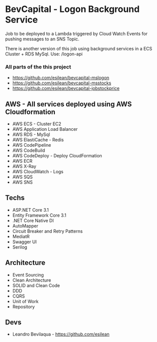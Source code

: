 # BevCapital - Logon Background Service

Job to be deployed to a Lambda triggered by Cloud Watch Events for pushing messages to an SNS Topic.

There is another version of this job using background services in a ECS Cluster + RDS MySql.
Use:
/logon-api

### All parts of the this project

- https://github.com/esilean/bevcapital-mslogon
- https://github.com/esilean/bevcapital-msstocks
- https://github.com/esilean/bevcapital-jobstockprice

## AWS - All services deployed using AWS Cloudformation

- AWS ECS - Cluster EC2
- AWS Application Load Balancer
- AWS RDS - MySql
- AWS ElastiCache - Redis
- AWS CodePipeline
- AWS CodeBuild
- AWS CodeDeploy - Deploy CloudFormation
- AWS ECR
- AWS X-Ray
- AWS CloudWatch - Logs
- AWS SQS
- AWS SNS

## Techs

- ASP.NET Core 3.1
- Entity Framework Core 3.1
- .NET Core Native DI
- AutoMapper
- Circuit Breaker and Retry Patterns
- MediatR
- Swagger UI
- Serilog

## Architecture

- Event Sourcing
- Clean Architecture
- SOLID and Clean Code
- DDD
- CQRS
- Unit of Work
- Repository

## Devs

- Leandro Bevilaqua - https://github.com/esilean
